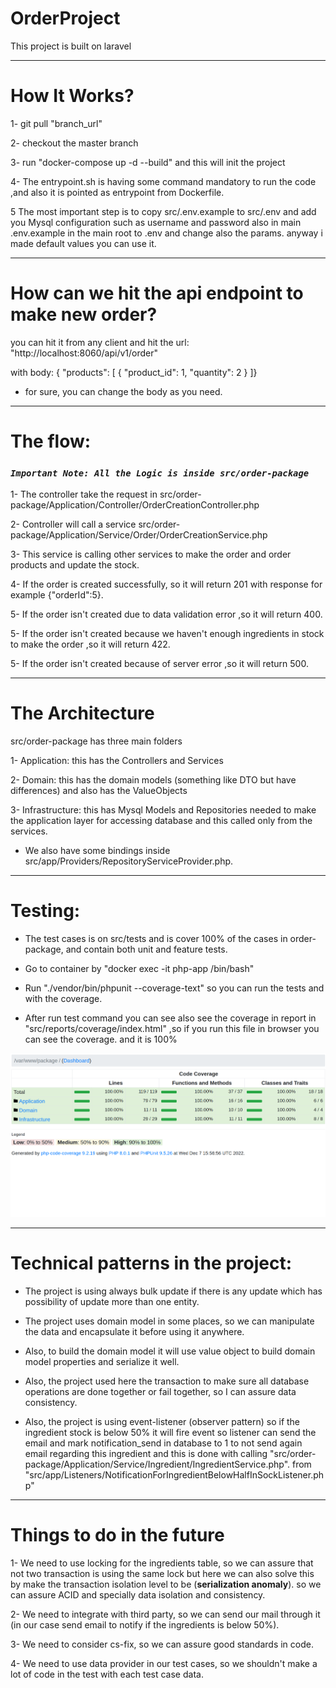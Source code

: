 # OrderProject
This project is built on laravel
______________________________________________________________
# How It Works?

1- git pull "branch_url"

2- checkout the master branch

3- run "docker-compose up -d --build" and this will init the project

4- The entrypoint.sh is having some command mandatory to run the code ,and also it is pointed as entrypoint from Dockerfile.

5 The most important step is to copy src/.env.example to src/.env and add you Mysql configuration such as username and password also in main .env.example in the main root to .env and change also the params. anyway i made default values you can use it. 
________________________________________________________________

# How can we hit the api endpoint to make new order?

you can hit it from any client and hit the url:
"http://localhost:8060/api/v1/order"

with body:
{
"products": [
{
"product_id": 1,
"quantity": 2
}
]}

- for sure, you can change the body as you need.

__________________________________________________________________
# The flow:

### **_`Important Note: All the Logic is inside src/order-package`_**

1- The controller take the request in src/order-package/Application/Controller/OrderCreationController.php

2- Controller will call a service src/order-package/Application/Service/Order/OrderCreationService.php

3- This service is calling other services to make the order and order products and update the stock.

4- If the order is created successfully, so it will return 201 with response for example {"orderId":5}.

5- If the order isn't created due to data validation error ,so it will return 400.

5- If the order isn't created because we haven't enough ingredients in stock to make the order ,so it will return 422. 

5- If the order isn't created because of server error ,so it will return 500. 
_____________________________________________________________________

# The Architecture

src/order-package has three main folders

1- Application:
   this has the Controllers and Services

2- Domain:
   this has the domain models (something like DTO but have differences) and also has the ValueObjects

3- Infrastructure:
   this has Mysql Models and Repositories needed to make the application layer for accessing database and this called only from the services.

- We also have some bindings inside src/app/Providers/RepositoryServiceProvider.php.

___________________________________________________________________________

# Testing:

- The test cases is on src/tests and is cover 100% of the cases in order-package, and contain both unit and feature tests.

- Go to container  by "docker exec -it php-app  /bin/bash"

- Run "./vendor/bin/phpunit --coverage-text" so you can run the tests and with the coverage.

- After run test command you can see also see the coverage in report in "src/reports/coverage/index.html" ,so if you run this file in browser you can see the coverage. and it is 100%

![img.png](img.png)

_________________________________________________________________________________
# Technical patterns in the project:

- The project is using always bulk update if there is any update which has possibility of update more than one entity.

- The project uses domain model in some places, so we can manipulate the data and encapsulate it before using it anywhere.

- Also, to build the domain model it will use value object to build domain model properties and serialize it well.

- Also, the project used here the transaction to make sure all database operations are done together or fail together, so I can assure data consistency.

- Also, the project is using event-listener (observer pattern) so if the ingredient stock is below 50% it will fire event so listener can send the email and mark notification_send in database to 1 to not send again email regarding this ingredient and this is done with calling "src/order-package/Application/Service/Ingredient/IngredientService.php". from 
"src/app/Listeners/NotificationForIngredientBelowHalfInSockListener.php"
__________________________________________________________________________________________

# Things to do in the future

1- We need to use locking for the ingredients table, so we can assure that not two transaction is using the same lock but here we can also solve this by make the transaction isolation level to be (**serialization anomaly**). so we can assure ACID and specially data isolation and consistency.

2- We need to integrate with third party, so we can send our mail through it (in our case send email to notify if the ingredients is below 50%).

3- We need to consider cs-fix, so we can assure good standards in code.

4- We need to use data provider in our test cases, so we shouldn't make a lot of code in the test with each test case data.
